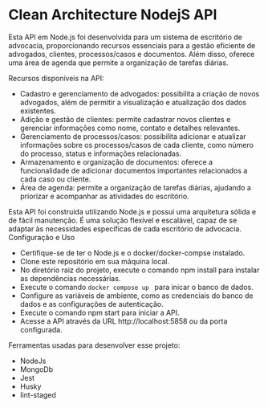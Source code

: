 # Clean Architecture NodejS API

Esta API em Node.js foi desenvolvida para um sistema de escritório de advocacia, proporcionando recursos essenciais para a gestão eficiente de advogados, clientes, processos/casos e documentos. Além disso, oferece uma área de agenda que permite a organização de tarefas diárias.

Recursos disponíveis na API:

- Cadastro e gerenciamento de advogados: possibilita a criação de novos advogados, além de permitir a visualização e atualização dos dados existentes.
- Adição e gestão de clientes: permite cadastrar novos clientes e gerenciar informações como nome, contato e detalhes relevantes.
- Gerenciamento de processos/casos: possibilita adicionar e atualizar informações sobre os processos/casos de cada cliente, como número do processo, status e informações relacionadas.
- Armazenamento e organização de documentos: oferece a funcionalidade de adicionar documentos importantes relacionados a cada caso ou cliente.
- Área de agenda: permite a organização de tarefas diárias, ajudando a priorizar e acompanhar as atividades do escritório.

Esta API foi construída utilizando Node.js e possui uma arquitetura sólida e de fácil manutenção. É uma solução flexível e escalável, capaz de se adaptar às necessidades específicas de cada escritório de advocacia.
Configuração e Uso

- Certifique-se de ter o Node.js e o docker/docker-compse instalado.
- Clone este repositório em sua máquina local.
- No diretório raiz do projeto, execute o comando npm install para instalar as dependências necessárias.
- Execute o comando ```docker compose up ``` para inicar o banco de dados.
- Configure as variáveis de ambiente, como as credenciais do banco de dados e as configurações de autenticação.
- Execute o comando npm start para iniciar a API.
- Acesse a API através da URL http://localhost:5858 ou da porta configurada.

Ferramentas usadas para desenvolver esse projeto:
- NodeJs
- MongoDb
- Jest
- Husky
- lint-staged
